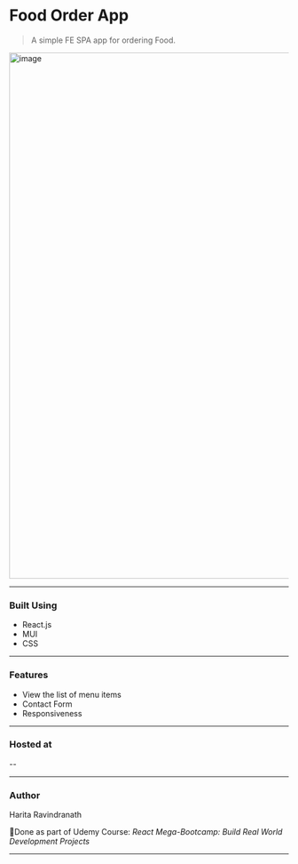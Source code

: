 # Food Order App 
> A simple FE SPA app for ordering Food.
<img width="947" alt="image" src="https://github.com/harita-gr/food-order-app/assets/61909695/0f7d5814-5e8a-4948-a860-593b8c97b992">

---
### Built Using
- React.js
- MUI
- CSS
---
### Features
- View the list of menu items
- Contact Form
- Responsiveness

---
### Hosted at
--

---
### Author
Harita Ravindranath

📌Done as part of Udemy Course: _React Mega-Bootcamp: Build Real World Development Projects_

---

